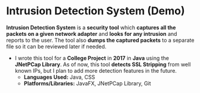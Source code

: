 # Intrusion Detection System (Demo)

**Intrusion Detection System** is a **security tool** which **captures all the packets on a given network adapter** and **looks for any intrusion** and reports to the user. The tool also **dumps the captured packets** to a separate file so it can be reviewed later if needed.

- I wrote this tool for a **College Project** in **2017** in **Java** using the **JNetPCap Library**. As of now, this tool **detects SSL Stripping** from well known IPs, but I plan to add more detection features in the future.
    - **Languages Used:** Java, CSS
    - **Platforms/Libraries:** JavaFX, JNetPCap Library, Git